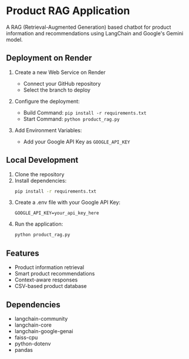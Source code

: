 # Product RAG Application

A RAG (Retrieval-Augmented Generation) based chatbot for product information and recommendations using LangChain and Google's Gemini model.

## Deployment on Render

1. Create a new Web Service on Render
   - Connect your GitHub repository
   - Select the branch to deploy

2. Configure the deployment:
   - Build Command: `pip install -r requirements.txt`
   - Start Command: `python product_rag.py`

3. Add Environment Variables:
   - Add your Google API Key as `GOOGLE_API_KEY`

## Local Development

1. Clone the repository
2. Install dependencies:
   ```bash
   pip install -r requirements.txt
   ```
3. Create a .env file with your Google API Key:
   ```
   GOOGLE_API_KEY=your_api_key_here
   ```
4. Run the application:
   ```bash
   python product_rag.py
   ```

## Features

- Product information retrieval
- Smart product recommendations
- Context-aware responses
- CSV-based product database

## Dependencies

- langchain-community
- langchain-core
- langchain-google-genai
- faiss-cpu
- python-dotenv
- pandas